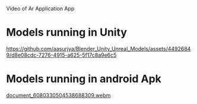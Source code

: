 Video of Ar Application App


# Models running in Unity



https://github.com/aasurjya/Blender_Unity_Unreal_Models/assets/44926849/d8e08cdc-7276-4915-a625-5f17c8a9e6c5



# Models running in android Apk

[document_6080330504538688309.webm](https://github.com/aasurjya/Blender_Unity_Unreal_Models/assets/44926849/1d24be99-2008-433f-a16c-039770e1a03e)



